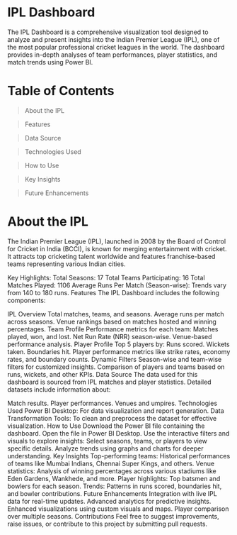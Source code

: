 # IPL Dashboard
The IPL Dashboard is a comprehensive visualization tool designed to analyze and present insights into the Indian Premier League (IPL), one of the most popular professional cricket leagues in the world. The dashboard provides in-depth analyses of team performances, player statistics, and match trends using Power BI.

# Table of Contents

> About the IPL

> Features

> Data Source

> Technologies Used

> How to Use

> Key Insights

> Future Enhancements

# About the IPL
The Indian Premier League (IPL), launched in 2008 by the Board of Control for Cricket in India (BCCI), is known for merging entertainment with cricket. It attracts top cricketing talent worldwide and features franchise-based teams representing various Indian cities.

Key Highlights:
Total Seasons: 17
Total Teams Participating: 16
Total Matches Played: 1106
Average Runs Per Match (Season-wise): Trends vary from 140 to 180 runs.
Features
The IPL Dashboard includes the following components:

IPL Overview
Total matches, teams, and seasons.
Average runs per match across seasons.
Venue rankings based on matches hosted and winning percentages.
Team Profile
Performance metrics for each team:
Matches played, won, and lost.
Net Run Rate (NRR) season-wise.
Venue-based performance analysis.
Player Profile
Top 5 players by:
Runs scored.
Wickets taken.
Boundaries hit.
Player performance metrics like strike rates, economy rates, and boundary counts.
Dynamic Filters
Season-wise and team-wise filters for customized insights.
Comparison of players and teams based on runs, wickets, and other KPIs.
Data Source
The data used for this dashboard is sourced from IPL matches and player statistics. Detailed datasets include information about:

Match results.
Player performances.
Venues and umpires.
Technologies Used
Power BI Desktop: For data visualization and report generation.
Data Transformation Tools: To clean and preprocess the dataset for effective visualization.
How to Use
Download the Power BI file containing the dashboard.
Open the file in Power BI Desktop.
Use the interactive filters and visuals to explore insights:
Select seasons, teams, or players to view specific details.
Analyze trends using graphs and charts for deeper understanding.
Key Insights
Top-performing teams: Historical performances of teams like Mumbai Indians, Chennai Super Kings, and others.
Venue statistics: Analysis of winning percentages across various stadiums like Eden Gardens, Wankhede, and more.
Player highlights: Top batsmen and bowlers for each season.
Trends: Patterns in runs scored, boundaries hit, and bowler contributions.
Future Enhancements
Integration with live IPL data for real-time updates.
Advanced analytics for predictive insights.
Enhanced visualizations using custom visuals and maps.
Player comparison over multiple seasons.
Contributions
Feel free to suggest improvements, raise issues, or contribute to this project by submitting pull requests.

